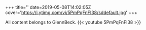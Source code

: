 +++
title=''
date=2019-05-08T14:02:05Z
cover='https://i.ytimg.com/vi/5PmPqFnFI38/sddefault.jpg'
+++

All content belongs to GlennBeck.
{{< youtube 5PmPqFnFI38 >}}
